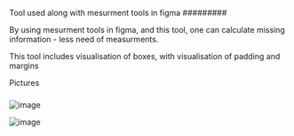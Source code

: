 Tool used along with mesurment tools in figma
#########

By using mesurment tools in figma, and this tool, one can calculate missing information - less need of measurments.

This tool includes visualisation of boxes, with visualisation of padding and margins

Pictures
#####

![image](https://github.com/user-attachments/assets/b5c3422c-f3b4-4b1b-a649-eb0aceddac16)

![image](https://github.com/user-attachments/assets/047de9b3-14f7-43ae-b956-a9beb3584539)
